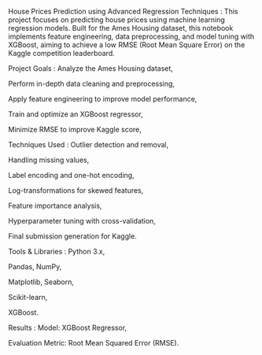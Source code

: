 House Prices Prediction using Advanced Regression Techniques : 
This project focuses on predicting house prices using machine learning regression models. Built for the Ames Housing dataset, this notebook implements feature engineering, data preprocessing, and model tuning with XGBoost, aiming to achieve a low RMSE (Root Mean Square Error) on the Kaggle competition leaderboard.

Project Goals : 
Analyze the Ames Housing dataset,

Perform in-depth data cleaning and preprocessing,

Apply feature engineering to improve model performance,

Train and optimize an XGBoost regressor,

Minimize RMSE to improve Kaggle score,

Techniques Used : 
Outlier detection and removal,

Handling missing values,

Label encoding and one-hot encoding,

Log-transformations for skewed features,

Feature importance analysis,

Hyperparameter tuning with cross-validation,

Final submission generation for Kaggle.

Tools & Libraries : 
Python 3.x,

Pandas, NumPy,

Matplotlib, Seaborn,

Scikit-learn,

XGBoost.

Results : 
Model: XGBoost Regressor,

Evaluation Metric: Root Mean Squared Error (RMSE).
